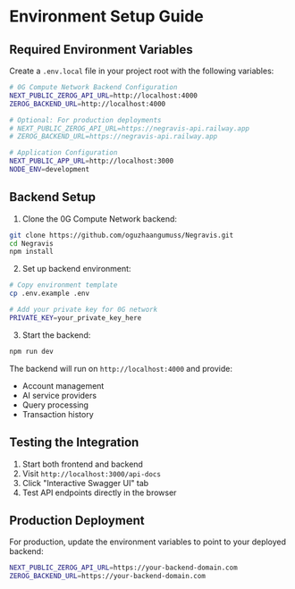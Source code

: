 # Environment Setup Guide

## Required Environment Variables

Create a `.env.local` file in your project root with the following variables:

```bash
# 0G Compute Network Backend Configuration
NEXT_PUBLIC_ZEROG_API_URL=http://localhost:4000
ZEROG_BACKEND_URL=http://localhost:4000

# Optional: For production deployments
# NEXT_PUBLIC_ZEROG_API_URL=https://negravis-api.railway.app
# ZEROG_BACKEND_URL=https://negravis-api.railway.app

# Application Configuration
NEXT_PUBLIC_APP_URL=http://localhost:3000
NODE_ENV=development
```

## Backend Setup

1. Clone the 0G Compute Network backend:
```bash
git clone https://github.com/oguzhaangumuss/Negravis.git
cd Negravis
npm install
```

2. Set up backend environment:
```bash
# Copy environment template
cp .env.example .env

# Add your private key for 0G network
PRIVATE_KEY=your_private_key_here
```

3. Start the backend:
```bash
npm run dev
```

The backend will run on `http://localhost:4000` and provide:
- Account management
- AI service providers
- Query processing
- Transaction history

## Testing the Integration

1. Start both frontend and backend
2. Visit `http://localhost:3000/api-docs`
3. Click "Interactive Swagger UI" tab
4. Test API endpoints directly in the browser

## Production Deployment

For production, update the environment variables to point to your deployed backend:

```bash
NEXT_PUBLIC_ZEROG_API_URL=https://your-backend-domain.com
ZEROG_BACKEND_URL=https://your-backend-domain.com
```